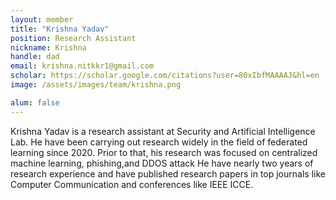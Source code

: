 ```yaml
---
layout: member
title: "Krishna Yadav"
position: Research Assistant
nickname: Krishna
handle: dad
email: krishna.nitkkr1@gmail.com
scholar: https://scholar.google.com/citations?user=80xIbfMAAAAJ&hl=en
image: /assets/images/team/krishna.png

alum: false
---
```

Krishna Yadav is a research assistant at Security and Artificial Intelligence Lab. He have been carrying out research widely in the field of federated learning since 2020. Prior to that, his research was focused on centralized machine learning, phishing,and DDOS attack He have nearly two years of research experience and have published research papers in top journals like Computer Communication and conferences like IEEE ICCE.
